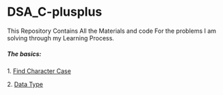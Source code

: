# DSA_C-plusplus
This Repository Contains All the Materials and code For the problems I am solving through my Learning Process.
<h5>The basics:</h5>
<p>1. <a href="https://www.codingninjas.com/studio/problems/find-character-case_58513?utm_source=striver&utm_medium=website&utm_campaign=a_zcoursetuf">Find Character Case</a></p>
<p>2. <a href="https://www.codingninjas.com/studio/problems/data-type_8357232?utm_source=striver&utm_medium=website&utm_campaign=a_zcoursetuf&leftPanelTab=0">Data Type</a></p>
